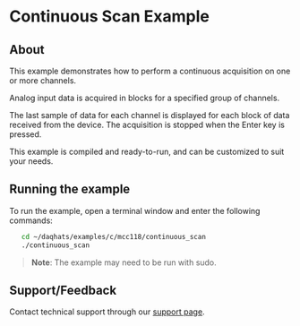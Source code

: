 # Continuous Scan Example

## About
This example demonstrates how to perform a continuous acquisition on one or more 
channels.

Analog input data is acquired in blocks for a specified group of channels.

The last sample of data for each channel is displayed for each block of data 
received from the device. The acquisition is stopped when the Enter key is 
pressed.

This example is compiled and ready-to-run, and can be customized to suit 
your needs.

## Running the example
To run the example, open a terminal window and enter the following commands:
```sh
   cd ~/daqhats/examples/c/mcc118/continuous_scan
   ./continuous_scan
```
>   **Note**: The example may need to be run with sudo.

## Support/Feedback
Contact technical support through our
[support page](https://www.mccdaq.com/support/support_form.aspx).
